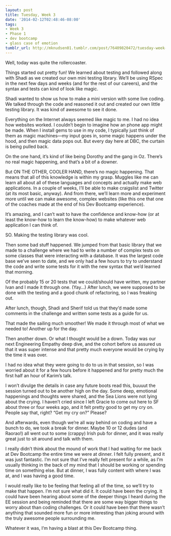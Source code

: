 ```yaml
---
layout: post
title: Tuesday, Week 3
date: '2014-02-12T02:48:46-08:00'
tags:
- Week 3
- Phase 1
- dev bootcamp
- glass case of emotion
tumblr_url: http://mknudsen01.tumblr.com/post/76409820472/tuesday-week-3
---
```

Well, today was quite the rollercoaster.

Things started out pretty fun! We learned about testing and followed along with Shadi as we created our own mini testing library. We’ll be using RSpec in the next few days and weeks (and for the rest of our careers), and the syntax and tests can kind of look like magic.

Shadi wanted to show us how to make a mini version with some live coding. We talked through the code and reasoned it out and created our own little testing library. It was kind of awesome to see it done.

Everything on the Internet always seemed like magic to me. I had no idea how websites worked. I couldn’t begin to imagine how an phone app might be made. When I install gems to use in my code, I typically just think of them as magic machines—my input goes in, some magic happens under the hood, and then magic data pops out. But every day here at DBC, the curtain is being pulled back.

On the one hand, it’s kind of like being Dorothy and the gang in Oz. There’s no real magic happening, and that’s a bit of a downer.

But ON THE OTHER, COOLER HAND, there’s no magic happening. That means that all of this knowledge is within my grasp. Muggles like me can learn all about all of these languages and concepts and actually make web applications. In a couple of weeks, I’ll be able to make craigslist and Twitter (at its most basic, anyway). And from there, we’ll learn more and experiment more until we can make awesome, complex websites (like this one that one of the coaches made at the end of his Dev Bootcamp experience).

It’s amazing, and I can’t wait to have the confidence and know-how (or at least the know-how to learn the know-how) to make whatever web application I can think of.

SO. Making the testing library was cool.

Then some bad stuff happened. We jumped from that basic library that we made to a challenge where we had to write a number of complex tests on some classes that were interacting with a database. It was the largest code base we’ve seen to date, and we only had a few hours to try to understand the code and write some tests for it with the new syntax that we’d learned that morning.

Of the probably 15 or 20 tests that we could/should have written, my partner Ivan and I made it through one. (Yay…) After lunch, we were supposed to be done with the testing and a good chunk of refactoring, so I was freaking out.

After lunch, though, Shadi and Sherif told us that they’d made some comments in the challenge and written some tests as a guide for us.

That made the sailing much smoother! We made it through most of what we needed to! Another up for the day.

Then another down. Or what I thought would be a down. Today was our next Engineering Empathy deep dive, and the cohort before us assured us that it was super intense and that pretty much everyone would be crying by the time it was over.

I had no idea what they were going to do to us in that session, so I was worried about it for a few hours before it happened and for pretty much the first half an hour of Karim’s talk.

I won’t divulge the details in case any future boots read this, buuuut the session turned out to be another high on the day. Some deep, emotional happenings and thoughts were shared, and the Sea Lions were not lying about the crying. I haven’t cried since I left Gracie to come out here to SF about three or four weeks ago, and it felt pretty good to get my cry on. People say that, right? “Get my cry on?” Please?

And afterwards, even though we’re all way behind on coding and have a bunch to do, we took a break for dinner. Maybe 10 or 12 dudes (and Raorao!) all went out to some (crappy) Irish pub for dinner, and it was really great just to sit around and talk with them.

I really didn’t think about the mound of work that I had waiting for me back at Dev Bootcamp the entire time we were at dinner. I felt fully present, and it was just fantastic. I’m not sure that I’ve really felt present for a while, as I’m usually thinking in the back of my mind that I should be working or spending time on something else. But at dinner, I was fully content with where I was at, and I was having a good time.

I would really like to be feeling that feeling all of the time, so we’ll try to make that happen. I’m not sure what did it. It could have been the crying. It could have been hearing about some of the deeper things I heard during the EE session and being reminded that there are some way bigger things to worry about than coding challenges. Or it could have been that there wasn’t anything that sounded more fun or more interesting than joking around with the truly awesome people surrounding me.

Whatever it was, I’m having a blast at this Dev Bootcamp thing.
